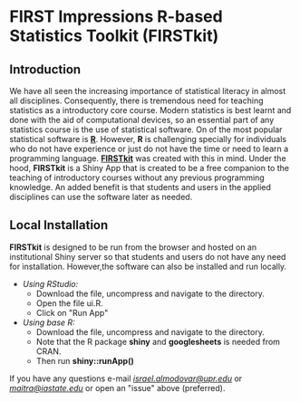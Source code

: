 # FIRST Impressions R-based Statistics Toolkit (FIRSTkit)

## Introduction 

We have all seen the increasing importance of statistical literacy in almost all disciplines. Consequently, there is tremendous need for teaching statistics as a introductory core course. Modern statistics is best learnt and done with the aid of computational devices, so an essential part of any statistics course is the use of  statistical software. On of the most popular statistical software is [**R**](https://www.r-project.org/). However, **R** is challenging specially for individuals who do not have experience or just do not have the time or need to learn a programming language. [**FIRSTkit**](https://github.com/ialmodovar/FIRSTkit) was created with this in mind. Under the hood, **FIRSTkit** is a Shiny App that is created to be a free companion to the teaching of introductory courses without  any previous programming knowledge. An added benefit is that students and users in the applied disciplines can use the software later as needed.

## Local Installation
**FIRSTkit** is designed to be run from the browser and hosted on an institutional Shiny server so that students and users do not have any need for installation. 
However,the software can also be installed and run locally.

  + *Using RStudio:*
    + Download the file, uncompress and navigate to the directory.
    + Open the file ui.R.
    + Click on "Run App" 
  + *Using base R:*
    + Download the file, uncompress and navigate to the directory.
    + Note that the R package **shiny** and **googlesheets** is needed from CRAN.
    + Then run **shiny::runApp()**

If you have any questions e-mail *israel.almodovar@upr.edu* or *maitra@iastate.edu* or open an "issue" above (preferred).


